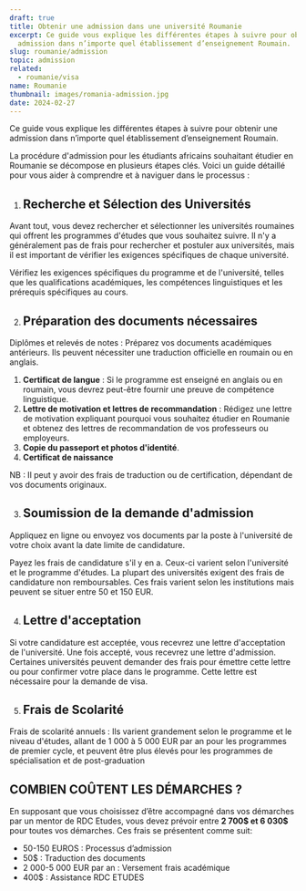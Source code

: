 ```yaml
---
draft: true
title: Obtenir une admission dans une université Roumanie
excerpt: Ce guide vous explique les différentes étapes à suivre pour obtenir une
  admission dans n’importe quel établissement d’enseignement Roumain.
slug: roumanie/admission
topic: admission
related:
  - roumanie/visa
name: Roumanie
thumbnail: images/romania-admission.jpg
date: 2024-02-27
---
```

Ce guide vous explique les différentes étapes à suivre pour obtenir une admission dans n’importe quel établissement d’enseignement Roumain.

La procédure d'admission pour les étudiants africains souhaitant étudier en Roumanie se décompose en plusieurs étapes clés. Voici un guide détaillé pour vous aider à comprendre et à naviguer dans le processus :

1. ## Recherche et Sélection des Universités

Avant tout, vous devez rechercher et sélectionner les universités roumaines qui offrent les programmes d'études que vous souhaitez suivre. Il n'y a généralement pas de frais pour rechercher et postuler aux universités, mais il est important de vérifier les exigences spécifiques de chaque université.

Vérifiez les exigences spécifiques du programme et de l'université, telles que les qualifications académiques, les compétences linguistiques et les prérequis spécifiques au cours.

2. ## Préparation des documents nécessaires

Diplômes et relevés de notes : Préparez vos documents académiques antérieurs. Ils peuvent nécessiter une traduction officielle en roumain ou en anglais.

1. **Certificat de langue** : Si le programme est enseigné en anglais ou en roumain, vous devrez peut-être fournir une preuve de compétence linguistique.
2. **Lettre de motivation et lettres de recommandation** : Rédigez une lettre de motivation expliquant pourquoi vous souhaitez étudier en Roumanie et obtenez des lettres de recommandation de vos professeurs ou employeurs.
3. **Copie du passeport et photos d'identité**.
4. **Certificat de naissance**

NB : Il peut y avoir des frais de traduction ou de certification, dépendant de vos documents originaux. 

3. ## Soumission de la demande d'admission

Appliquez en ligne ou envoyez vos documents par la poste à l'université de votre choix avant la date limite de candidature.

Payez les frais de candidature s'il y en a. Ceux-ci varient selon l'université et le programme d'études. La plupart des universités exigent des frais de candidature non remboursables. Ces frais varient selon les institutions mais peuvent se situer entre 50 et 150 EUR.

4. ## Lettre d'acceptation

Si votre candidature est acceptée, vous recevrez une lettre d'acceptation de l'université. Une fois accepté, vous recevrez une lettre d'admission. Certaines universités peuvent demander des frais pour émettre cette lettre ou pour confirmer votre place dans le programme. Cette lettre est nécessaire pour la demande de visa.

5. ## Frais de Scolarité

Frais de scolarité annuels : Ils varient grandement selon le programme et le niveau d'études, allant de 1 000 à 5 000 EUR par an pour les programmes de premier cycle, et peuvent être plus élevés pour les programmes de spécialisation et de post-graduation

## COMBIEN COÛTENT LES DÉMARCHES ?

En supposant que vous choisissez d’être accompagné dans vos démarches par un mentor de RDC Etudes, vous devez prévoir entre **2 700$ et 6 030$** pour toutes vos démarches. Ces frais se présentent comme suit:

* 50-150 EUROS : Processus d’admission
* 50$ : Traduction des documents
* 2 000-5 000 EUR par an : Versement frais académique
* 400$ : Assistance RDC ETUDES